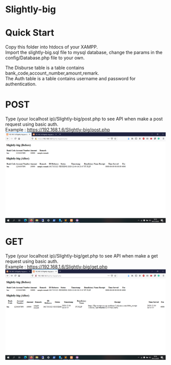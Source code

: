 # Slightly-big
 
# Quick Start

Copy this folder into htdocs of your XAMPP.<br />
Import the slightly-big.sql file to mysql database, change the params in the config/Database.php file to your own.<br />

The Disburse table is a table contains bank_code,account_number,amount,remark. <br />
The Auth table is a table contains username and password for authentication. <br />

# POST
Type (your localhost ip)/Slightly-big/post.php to see API when make a post request using basic auth. <br />
Example : https://192.168.1.6/Slightly-big/post.php <br />
![Example](https://github.com/fendyaugusfian/Slightly-big/blob/main/post.png?raw=true)<br />

# GET
Type (your localhost ip)/Slightly-big/get.php to see API when make a get request using basic auth. <br />
Example : https://192.168.1.6/Slightly-big/get.php<br />
![Example](https://github.com/fendyaugusfian/Slightly-big/blob/main/get.png?raw=true)<br />

